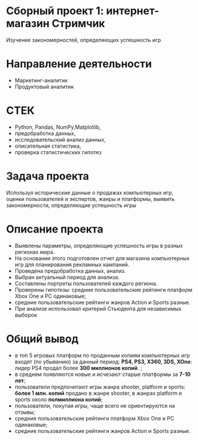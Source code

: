 # Сборный проект 1: интернет-магазин Стримчик
Изучение закономерностей, определяющих успешность игр
# Направление деятельности
* Маркетинг-аналитик
* Продуктовый аналитик
# СТЕК
* Python, Pandas, NumPy,Matplotlib,
* предобработка данных,
* исследовательский анализ данных,
* описательная статистика,
* проверка статистических гипотез
# Задача проекта
Используя исторические данные о продажах компьютерных игр, 
оценки пользователей и экспертов,
жанры и платформы,
выявить закономерности, определяющие успешность игры
# Описание проекта
* Выявлены параметры, определяющие успешность игры в разных регионах мира. 
* На основании этого подготовлен отчет для магазина компьютерных игр для планирования
рекламных кампаний.
* Проведена предобработка данных, анализ. 
* Выбран актуальный период для анализа. 
* Составлены портреты пользователей каждого региона.
* Проверены гипотезы: средние пользовательские рейтинги платформ Xbox One и PC одинаковые;
* средние пользовательские рейтинги жанров Action и Sports разные.
* При анализе использовал критерий Стьюдента для независимых выборок
# Общий вывод
-  в топ 5  игровых платформ по проданным копиям компьютерных игр входят (по убыванию) за данный период: **PS4, PS3, X360, 3DS, XOne**: лидер PS4 продал более **300 миллионов копий**. ;
- в среднем появляются новые и исчезают старые платформы за **7-10 лет**;
- пользователи предпочитают игры жанра shooter, platform и sports: **более 1 млн. копий** продано в жанре shooter, в жанрах platform и sports около **полмиллиона копий**;
- пользователи, покупая игры, чаще всего не ориентируются на отзывы;
- средние пользовательские рейтинги платформ Xbox One и PC одинаковые;
- средние пользовательские рейтинги жанров Action и Sports разные.
